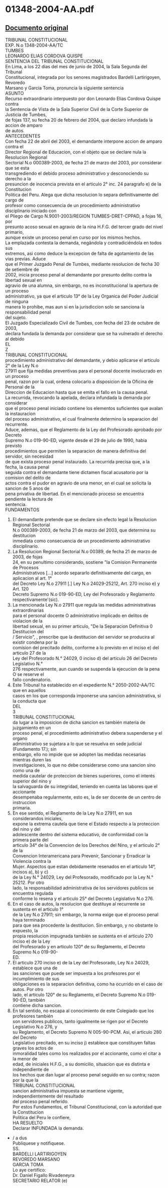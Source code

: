 
01348-2004-AA.pdf
=================
  
[Documento original](https://tc.gob.pe/jurisprudencia/2005/01348-2004-AA.pdf)  
---  
TRIBUNAL CONSTITUCIONAL  
EXP. N.o 1348-2004-AA/TC  
TUMBES  
LEONARDO ELIAS CORDOVA QUISPE  
SENTENCIA DEL TRIBUNAL CONSTITUCIONAL  
En Lima, a los 22 dias del mes de junio de 2004, la Sala Segunda del Tribunal  
Constitucional, integrada por los senores magistrados Bardelli Lartirigoyen, Revoredo  
Marsano y Garcia Toma, pronuncia la siguiente sentencia  
ASUNTO  
Recurso extraordinario interpuesto por don Leonardo Elias Cordova Quispe contra  
la Sentencia de Vista de la Sala Superior Civil de la Corte Superior de Justicia de Tumbes,  
de fojas 137, su fecha 20 de febrero del 2004, que declaro infundada la accion de amparo  
de autos.  
ANTECEDENTES  
Con fecha 22 de abril del 2003, el demandante interpone accion de amparo contra el  
Director Regional de Educacion, con el objeto que se declare nula la Resolucion Regional  
Sectorial N.o 000389-2003, de fecha 21 de marzo del 2003, por considerar que se esta  
transgrediendo el debido proceso administrativo y desconociendo su derecho a la  
presuncion de inocencia prevista en el articulo 2° inc. 24 paragrafo e) de la Constitucion  
Politica del Peru. Alega que dicha resolucion lo separa definitivamente del cargo de  
profesor como consecuencia de un procedimiento administrativo disciplinario iniciado con  
el Pliego de Cargo N.9001-2003/REGION TUMBES-DRET-CPPAD, a fojas 16, por  
presunto acoso sexual en agravio de la nina H.F.G. del tercer grado del nivel primario,  
aunque existe un proceso penal en curso por los mismos hechos.  
La emplazada contesta la demanda, negândola y contradiciéndola en todos sus  
extremos, asi como deduce la excepcion de falta de agotamiento de las vias previas. Aduce  
que el Primer Juzgado Penal de Tumbes, mediante resolucion de fecha 30 de setiembre de  
2002, inicia proceso penal al demandante por presunto delito contra la libertad sexual en  
agravio de una alumna, sin embargo, no es inconstitucional la apertura de un proceso  
administrativo, ya que el articulo 13° de la Ley Organica del Poder Judicial de ninguna  
manera lo prohibe, mas aun si en la jurisdiccion solo se sanciona la responsabilidad penal  
del sujeto.  
El Juzgado Especializado Civil de Tumbes, con fecha del 23 de octubre de 2003,  
declara fundada la demanda por considerar que se ha vulnerado el derecho al debido  
EL  
Z  
TRIBUNAL CONSTITUCIONAL  
procedimiento administrativo del demandante, y debio aplicarse el articulo 2° de la Ley N.o  
27911 que fija medidas preventivas para el personal docente involucrado en un proceso  
penal, razon por la cual, ordena colocarlo a disposicion de la Oficina de Personal de la  
Direccion de Educacion hasta que se emita el fallo en la causa penal.  
La recurrida, revocando la apelada, declara infundada la demanda por considerar  
que el proceso penal iniciado contiene los elementos suficientes que avalan la instauracion  
del proceso administrativo, el cual finalmente determino la separacion del recurrente.  
Aduce, ademas, que el Reglamento de la Ley del Profesorado aprobado por Decreto  
Supremo N.o 019-90-ED, vigente desde el 29 de julio de 1990, habia previsto  
procedimientos que permiten la separacion de manera definitiva del servidor, sin necesidad  
de que exista proceso penal instaurado. La recurrida precisa que, a la fecha, la causa penal  
seguida contra el demandante tiene dictamen fiscal acusatorio por la comision del delito de  
actos contra el pudor en agravio de una menor, en el cual se solicita la sancion de 5 anos de  
pena privativa de libertad. En el mencionado proceso se encuentra pendiente la lectura de  
sentencia.  
FUNDAMENTOS  
1. El demandante pretende que se declare sin efecto legal la Resolucion Regional Sectorial  
N.o 000389-2003, de fecha 21 de marzo del 2003, que determina su destitucion  
inmediata como consecuencia de un procedimiento administrativo disciplinario.  
2. La Resolucion Regional Sectorial N.o 00389, de fecha 21 de marzo de 2003, de fojas  
24, en su penultimo considerando, sostiene "la Comision Permanente de Procesos  
Administrativos [...] acordo separarlo definitivamente del cargo, en aplicacion al art. 1°  
del Decreto Ley N.o 27911 [.] Ley N.o 24029-25212, Art. 270 inciso e) y Art. 120  
Decreto Supremo N.o 019-90-ED, Ley del Profesorado y Reglamento  
respectivamente'(sic).  
3. La mencionada Ley N.o 27911 que regula las medidas administrativas extraordinarias  
para el personal docente O administrativo implicado en delitos de violacion de la  
libertad sexual, en su primer articulo, "De la Separacion Definitiva 0 Destitucion del  
/ Servicio", , prescribe que la destitucion del servidor se producira al existir condena por la  
comision del precitado delito, conforme a lo previsto en el inciso e) del articulo 27 de la  
Ley del Profesorado N.° 24029, 0 inciso d) del articulo 26 del Decreto Legislativo N.°  
276 respectivamente, aun cuando se suspenda la ejecucion de la pena O se reserve el  
fallo condenatorio.  
4. Este Tribunal ha establecido en el expediente N.° 2050-2002-AA/TC que en aquellos  
casos en los que corresponda imponerse una sancion administrativa, si la conducta que  
DEL  
3  
TRIBUNAL CONSTITUCIONAL  
da lugar a la imposicion de dicha sancion es también materia de juzgamiento en un  
proceso penal, el procedimiento administrativo debera suspenderse y el organo  
administrativo se sujetara a lo que se resuelva en sede judicial (Fundamento 17.); sin  
embargo, ello no impide que se adopten las medidas necesarias mientras duren las  
investigaciones, lo que no debe considerarse como una sancion sino como una de  
medida cautelar de proteccion de bienes superiores, como el interés superior del nino y  
la salvaguarda de su integridad, teniendo en cuenta las labores que el accionante  
desempenaba regularmente, esto es, la de ser docente de un centro de instruccion  
primaria.  
5. En ese sentido, el Reglamento de la Ley N.o 27911, en sus considerandos iniciales,  
expone la extrema cautela que tiene el Estado respecto a la proteccion del nino y del  
adolescente dentro del sistema educativo, de conformidad con la primera parte del  
articulo 34° de la Convencion de los Derechos del Nino, y el articulo 2° de la  
Convencion Interamericana para Prevenir, Sancionar y Erradicar la Violencia contra la  
Mujer. Aspectos que estan debidamente resenados en el articulo 14°, incisos a), b) y c)  
de la Ley N.° 24029, Ley del Profesorado, modificado por la Ley N.° 25212. Por otro  
lado, la responsabilidad administrativa de los servidores publicos se encuentra regulada  
conforme lo resena y el articulo 25° del Decreto Legislativo N.o 276.  
6. En el caso de autos, la resolucion que destituye al recurrente se sustenta en el articulo 1°  
de la Ley N.o 27911; sin embargo, la norma exige que el proceso penal haya terminado  
para que sea procedente la destitucion. Sin embargo, y no obstante lo expuesto, la  
propia resolucion impugnada también se sustenta en el articulo 270 inciso e) de la Ley  
del Profesorado y en articulo 120° de su Reglamento, el Decreto Supremo N.o 019-90-  
ED.  
7. El articulo 270 inciso e) de la Ley del Profesorado, Ley N.o 24029, establece que una de  
las sanciones que puede ser impuesta a los profesores por el incumplimiento de sus  
obligaciones es la separacion definitiva, como ha ocurrido en el caso de autos. Por otro  
lado, el articulo 120° de su Reglamento, el Decreto Supremo N.o 019-90-ED, también  
contiene dicha sancion.  
8. En tal sentido, no escapa al conocimiento de este Colegiado que los profesores también  
son servidores publicos, tanto igualmente se rigen por el Decreto Legislativo N.o 276, y  
su Reglamento, el Decreto Supremo N 005-90-PCM. Asi, el articulo 280 del Decreto  
Legislativo precitado, en su inciso j) establece que constituyen faltas graves los actos de  
inmoralidad tales como los realizados por el accionante, como el citar a la menor de  
edad, de iniciales H.F.G., a su domicilio, situacion que es distinta e independiente de  
los hechos que dan lugar al proceso penal seguido en su contra; razon por la que la  
TRIBUNAL CONSTITUCIONAL  
sancion administrativa impuesta se mantiene vigente, independientemente del resultado  
del proceso penal referido.  
Por estos Fundamentos, el Tribunal Constitucional, con la autoridad que la Constitucion  
Politica del Peru le confiere,  
HA RESUELTO  
Declarar INFUNDADA la demanda.  
- / a dus  
Publiquese y notifiquese.  
SS.  
BARDELLI LARTIRIGOYEN  
REVOREDO MARSANO  
GARCIA TOMA  
Lo aye certifico:  
Dr. Daniel Figallo Rivadeneyra  
SECRETARIO RELATOR (e)